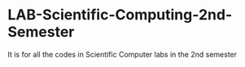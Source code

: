 # LAB-Scientific-Computing-2nd-Semester
It is for all the codes in Scientific Computer labs in the 2nd semester
